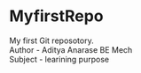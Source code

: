 # MyfirstRepo
My first Git reposotory.
<br>
Author - Aditya Anarase BE Mech
<br>
Subject - learining purpose 
